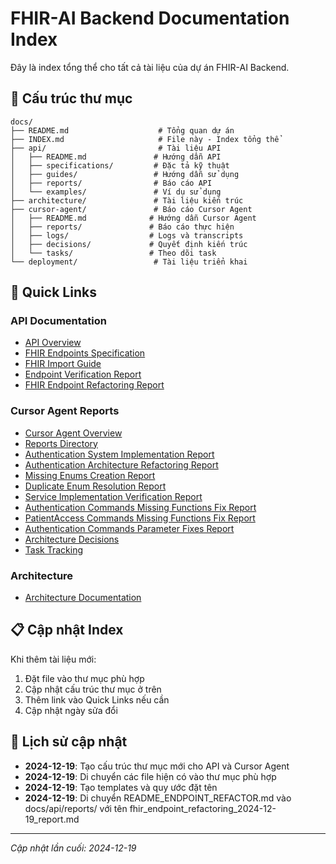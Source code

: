 # FHIR-AI Backend Documentation Index

Đây là index tổng thể cho tất cả tài liệu của dự án FHIR-AI Backend.

## 📁 Cấu trúc thư mục

```
docs/
├── README.md                    # Tổng quan dự án
├── INDEX.md                     # File này - Index tổng thể
├── api/                         # Tài liệu API
│   ├── README.md               # Hướng dẫn API
│   ├── specifications/         # Đặc tả kỹ thuật
│   ├── guides/                 # Hướng dẫn sử dụng
│   ├── reports/                # Báo cáo API
│   └── examples/               # Ví dụ sử dụng
├── architecture/               # Tài liệu kiến trúc
├── cursor-agent/               # Báo cáo Cursor Agent
│   ├── README.md              # Hướng dẫn Cursor Agent
│   ├── reports/               # Báo cáo thực hiện
│   ├── logs/                  # Logs và transcripts
│   ├── decisions/             # Quyết định kiến trúc
│   └── tasks/                 # Theo dõi task
└── deployment/                 # Tài liệu triển khai
```

## 🔗 Quick Links

### API Documentation
- [API Overview](api/README.md)
- [FHIR Endpoints Specification](api/specifications/FHIR_ENDPOINTS_IMPLEMENTATION.md)
- [FHIR Import Guide](api/guides/FHIR_IMPORT_GUIDE.md)
- [Endpoint Verification Report](api/reports/ENDPOINT_VERIFICATION_REPORT.md)
- [FHIR Endpoint Refactoring Report](api/reports/fhir_endpoint_refactoring_2024-12-19_report.md)

### Cursor Agent Reports
- [Cursor Agent Overview](cursor-agent/README.md)
- [Reports Directory](cursor-agent/reports/)
- [Authentication System Implementation Report](cursor-agent/reports/authentication_implementation_2024-12-19_report.md)
- [Authentication Architecture Refactoring Report](cursor-agent/reports/authentication_architecture_refactoring_2024-12-19_report.md)
- [Missing Enums Creation Report](cursor-agent/reports/missing_enums_creation_2024-12-19_report.md)
- [Duplicate Enum Resolution Report](cursor-agent/reports/duplicate_enum_resolution_2024-12-19_report.md)
- [Service Implementation Verification Report](cursor-agent/reports/service_implementation_verification_2024-12-19_report.md)
- [Authentication Commands Missing Functions Fix Report](cursor-agent/reports/authentication_commands_fixes_2024-12-19_report.md)
- [PatientAccess Commands Missing Functions Fix Report](cursor-agent/reports/patient_access_commands_fixes_2024-12-19_report.md)
- [Authentication Commands Parameter Fixes Report](cursor-agent/reports/authentication_commands_parameter_fixes_2024-12-19_report.md)
- [Architecture Decisions](cursor-agent/decisions/)
- [Task Tracking](cursor-agent/tasks/)

### Architecture
- [Architecture Documentation](architecture/)

## 📋 Cập nhật Index

Khi thêm tài liệu mới:
1. Đặt file vào thư mục phù hợp
2. Cập nhật cấu trúc thư mục ở trên
3. Thêm link vào Quick Links nếu cần
4. Cập nhật ngày sửa đổi

## 📅 Lịch sử cập nhật

- **2024-12-19**: Tạo cấu trúc thư mục mới cho API và Cursor Agent
- **2024-12-19**: Di chuyển các file hiện có vào thư mục phù hợp
- **2024-12-19**: Tạo templates và quy ước đặt tên
- **2024-12-19**: Di chuyển README_ENDPOINT_REFACTOR.md vào docs/api/reports/ với tên fhir_endpoint_refactoring_2024-12-19_report.md

---

*Cập nhật lần cuối: 2024-12-19*
